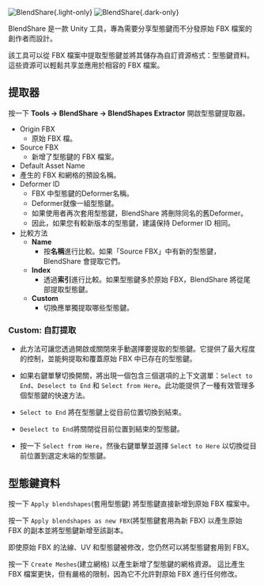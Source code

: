 ![BlendShare](/blendshare_light_mode.png){.light-only}
![BlendShare](/blendshare.png){.dark-only}

BlendShare 是一款 Unity 工具，專為需要分享型態鍵而不分發原始 FBX 檔案的創作者而設計。

該工具可以從 FBX 檔案中提取型態鍵並將其儲存為自訂資源格式：型態鍵資料。
這些資源可以輕鬆共享並應用於相容的 FBX 檔案。


## 提取器
按一下 **Tools -> BlendShare -> BlendShapes Extractor** 開啟型態鍵提取器。

- Origin FBX
  - 原始 FBX 檔。
- Source FBX
  - 新增了型態鍵的 FBX 檔案。
- Default Asset Name
 - 產生的 FBX 和網格的預設名稱。
- Deformer ID
  - FBX 中型態鍵的Deformer名稱。
  - Deformer就像一組型態鍵。
  - 如果使用者再次套用型態鍵，BlendShare 將刪除同名的舊Deformer。
  - 因此，如果您有較新版本的型態鍵，建議保持 Deformer ID 相同。
- 比較方法
  - **Name**
    - 按**名稱**進行比較。如果「Source FBX」中有新的型態鍵，BlendShare 會提取它們。
  - **Index**
    - 透過**索引**進行比較。如果型態鍵多於原始 FBX，BlendShare 將從尾部提取型態鍵。
  - **Custom**
    - 切換應單獨提取哪些型態鍵。

### **Custom**: 自訂提取
- 此方法可讓您透過開啟或關閉來手動選擇要提取的型態鍵。它提供了最大程度的控制，並能夠提取和覆蓋原始 FBX 中已存在的型態鍵。

- 如果右鍵單擊切換開關，將出現一個包含三個選項的上下文選單：`Select to End`、`Deselect to End` 和 `Select from Here`。此功能提供了一種有效管理多個型態鍵的快速方法。

- `Select to End` 將在型態鍵上從目前位置切換到結束。
- `Deselect to End`將關閉從目前位置到結束的型態鍵。
- 按一下 `Select from Here`，然後右鍵單擊並選擇 `Select to Here` 以切換從目前位置到選定末端的型態鍵。

## 型態鍵資料
按一下 `Apply blendshapes`(套用型態鍵) 將型態鍵直接新增到原始 FBX 檔案中。

按一下 `Apply blendshapes as new FBX`(將型態鍵套用為新 FBX) 以產生原始 FBX 的副本並將型態鍵新增至該副本。

即使原始 FBX 的法線、UV 和型態鍵被修改，您仍然可以將型態鍵套用到 FBX。

按一下 `Create Meshes`(建立網格) 以產生新增了型態鍵的網格資源。
這比產生 FBX 檔案更快，但有嚴格的限制，因為它不允許對原始 FBX 進行任何修改。